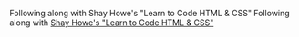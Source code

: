 Following along with Shay Howe's "Learn to Code HTML &amp; CSS"
Following along with <a href="http://learn.shayhowe.com/html-css/">Shay Howe's "Learn to Code HTML &amp; CSS"</a>
